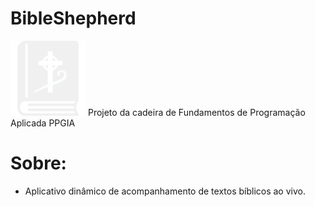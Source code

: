 # BibleShepherd
<img src="https://github.com/Danielgol/BibleSheperd/blob/main/assets/images/icon_dark.png?raw=true" width="120" height="120">
Projeto da cadeira de Fundamentos de Programação Aplicada PPGIA

# Sobre:
* Aplicativo dinâmico de acompanhamento de textos bíblicos ao vivo.
